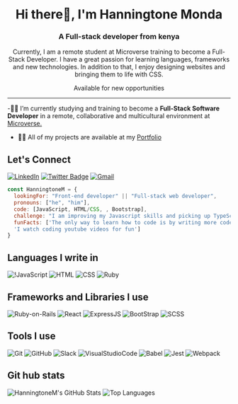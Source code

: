 <h1 align="center"> Hi there👋, I'm Hanningtone Monda</h1>
<h3 align="center">A Full-stack developer from kenya</h3>

<p align="center">Currently, I am a remote student at Microverse training to become a Full-Stack Developer. I have a great passion for learning languages, frameworks and new technologies. In addition to that, I enjoy designing websites and bringing them to life with CSS.</p>
<p align="center">Available for new opportunities</p>

---
-:man_technologist: I’m currently studying and training to become a **Full-Stack Software Developer** in a remote, collaborative and multicultural environment at [Microverse.](https://github.com/microverseinc) 
- 👨‍💻 All of my projects are available at my [Portfolio](https://hanningtonem.github.io/personal-portfolio/)

## Let's Connect

[![LinkedIn](https://img.shields.io/badge/linkedin-%230077B5.svg?style=for-the-badge&logo=linkedin&logoColor=white)](https://www.linkedin.com/in/hanningtone-machuka-58501722a)
[![Twitter Badge](https://img.shields.io/badge/-@Hanningtone254-1ca0f1?style=flat-square&labelColor=1ca0f1&logo=twitter&logoColor=white&link=https://twitter.com/Hanningtone254?t=YVXXz9EZzOhR5vPi3DlHDQ&s=09)](https://twitter.com/Hanningtone254?t=YVXXz9EZzOhR5vPi3DlHDQ&s=09)
[![Gmail](https://img.shields.io/badge/Gmail-D14836?style=for-the-badge&logo=gmail&logoColor=white)](mailto:Hanningtonepompyy@gmail.com)
                 
```javascript
const HanningtoneM = {
  lookingFor: "Front-end developer" || "Full-stack web developer",
  pronouns: ["he", "him"],
  code: [JavaScript, HTML/CSS, , Bootstrap],
  challenge: "I am improving my Javascript skills and picking up TypeScript",
  funFacts: ['The only way to learn how to code is by writing more code', 
  'I watch coding youtube videos for fun']
}
```
## Languages I write in

![!JavaScript](https://img.shields.io/badge/javascript-%23323330.svg?style=for-the-badge&logo=javascript&logoColor=%23F7DF1E)
![HTML](https://img.shields.io/badge/html5-%23E34F26.svg?style=for-the-badge&logo=html5&logoColor=white)
![CSS](https://img.shields.io/badge/css3-%231572B6.svg?style=for-the-badge&logo=css3&logoColor=white)
![Ruby](https://img.shields.io/badge/ruby-%23CC342D.svg?style=for-the-badge&logo=ruby&logoColor=white)

## Frameworks and Libraries I use

![Ruby-on-Rails](https://img.shields.io/badge/rails-%23CC0000.svg?style=for-the-badge&logo=ruby-on-rails&logoColor=white)
![React](https://img.shields.io/badge/react-%2320232a.svg?style=for-the-badge&logo=react&logoColor=%2361DAFB)
![ExpressJS](https://img.shields.io/badge/express.js-%23404d59.svg?style=for-the-badge&logo=express&logoColor=%2361DAFB)
![BootStrap](https://img.shields.io/badge/bootstrap-%23563D7C.svg?style=for-the-badge&logo=bootstrap&logoColor=white)
![SCSS](https://img.shields.io/badge/SASS-hotpink.svg?style=for-the-badge&logo=SASS&logoColor=white)

## Tools I use

![Git](https://img.shields.io/badge/git-%23F05033.svg?style=for-the-badge&logo=git&logoColor=white)
![GitHub](https://img.shields.io/badge/github-%23121011.svg?style=for-the-badge&logo=github&logoColor=white)
![Slack](https://img.shields.io/badge/Slack-4A154B?style=for-the-badge&logo=slack&logoColor=white)
![VisualStudioCode](https://img.shields.io/badge/VisualStudioCode-0078d7.svg?style=for-the-badge&logo=visual-studio-code&logoColor=white)
![Babel](https://img.shields.io/badge/Babel-F9DC3e?style=for-the-badge&logo=babel&logoColor=black)
![Jest](https://img.shields.io/badge/-jest-%23C21325?style=for-the-badge&logo=jest&logoColor=white)
![Webpack](https://img.shields.io/badge/webpack-%238DD6F9.svg?style=for-the-badge&logo=webpack&logoColor=black)


## Git hub stats
![HanningtoneM's GitHub Stats](https://github-readme-stats.vercel.app/api?username=HanningtoneM&show_icons=true&locale=en&theme=dark)
![Top Languages](https://github-readme-stats.vercel.app/api/top-langs?username=HanningtoneM&show_icons=true&locale=en&layout=compact&theme=dark)

